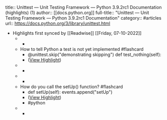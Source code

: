 title:: Unittest — Unit Testing Framework — Python 3.9.2rc1 Documentation (highlights) (1)
author:: [[docs.python.org]]
full-title:: "Unittest — Unit Testing Framework — Python 3.9.2rc1 Documentation"
category:: #articles
url:: https://docs.python.org/3/library/unittest.html

- Highlights first synced by [[Readwise]] [[Friday, 07-10-2022]]
	- -
	- How to tell Python a test is not yet implemented #flashcard
		- @unittest.skip("demonstrating skipping")
		    def test_nothing(self):
		- ([View Highlight](https://instapaper.com/read/1389016602/15572877))
	- -
	- -
	- How do you call the setUp() function? #flashcard
		- def setUp(self):
		        events.append("setUp")
		- ([View Highlight](https://instapaper.com/read/1389016602/15572935))
		- #python
	- -